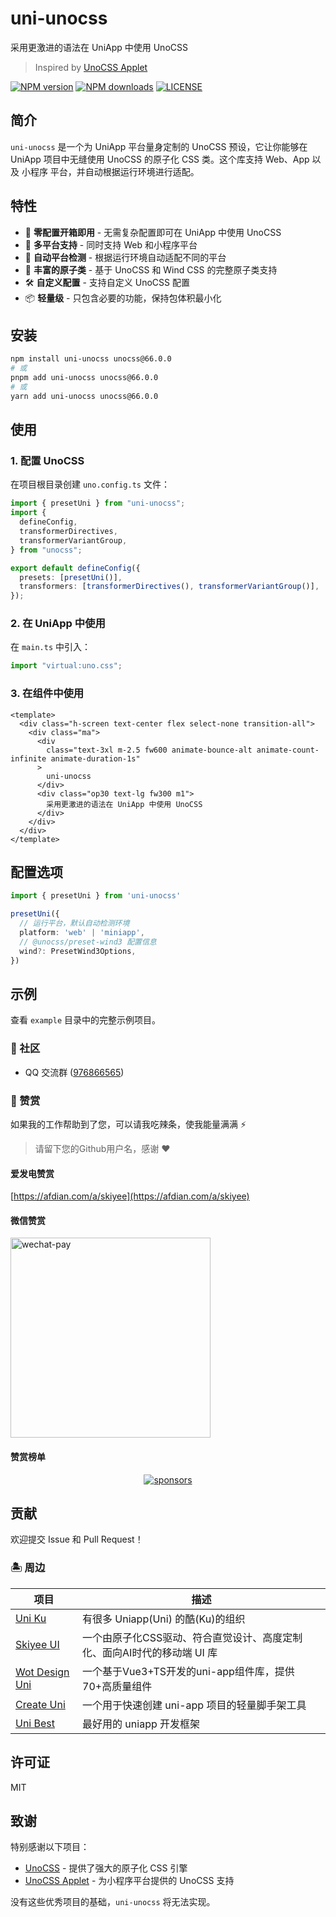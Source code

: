 # uni-unocss

采用更激进的语法在 UniApp 中使用 UnoCSS

> Inspired by [UnoCSS Applet](https://github.com/unocss-applet/unocss-applet)

[![NPM version](https://img.shields.io/npm/v/uni-unocss?color=A12AEB&labelColor=18181B&label=npm)](https://www.npmjs.com/package/uni-unocss)
[![NPM downloads](https://img.shields.io/npm/dm/uni-unocss?color=A12AEB&labelColor=18181B&label=downloads)](https://www.npmjs.com/package/uni-unocss)
[![LICENSE](https://img.shields.io/github/license/uni-unocss?style=flat&color=A12AEB&labelColor=18181B&label=license)](https://www.npmjs.com/package/uni-unocss)

## 简介

`uni-unocss` 是一个为 UniApp 平台量身定制的 UnoCSS 预设，它让你能够在 UniApp 项目中无缝使用 UnoCSS 的原子化 CSS 类。这个库支持 Web、App 以及 小程序 平台，并自动根据运行环境进行适配。

## 特性

- 🚀 **零配置开箱即用** - 无需复杂配置即可在 UniApp 中使用 UnoCSS
- 📱 **多平台支持** - 同时支持 Web 和小程序平台
- 🔧 **自动平台检测** - 根据运行环境自动适配不同的平台
- 🎨 **丰富的原子类** - 基于 UnoCSS 和 Wind CSS 的完整原子类支持
- 🛠️ **自定义配置** - 支持自定义 UnoCSS 配置
- 📦 **轻量级** - 只包含必要的功能，保持包体积最小化

## 安装

```bash
npm install uni-unocss unocss@66.0.0
# 或
pnpm add uni-unocss unocss@66.0.0
# 或
yarn add uni-unocss unocss@66.0.0
```

## 使用

### 1. 配置 UnoCSS

在项目根目录创建 `uno.config.ts` 文件：

```ts
import { presetUni } from "uni-unocss";
import {
  defineConfig,
  transformerDirectives,
  transformerVariantGroup,
} from "unocss";

export default defineConfig({
  presets: [presetUni()],
  transformers: [transformerDirectives(), transformerVariantGroup()],
});
```

### 2. 在 UniApp 中使用

在 `main.ts` 中引入：

```ts
import "virtual:uno.css";
```

### 3. 在组件中使用

```vue
<template>
  <div class="h-screen text-center flex select-none transition-all">
    <div class="ma">
      <div
        class="text-3xl m-2.5 fw600 animate-bounce-alt animate-count-infinite animate-duration-1s"
      >
        uni-unocss
      </div>
      <div class="op30 text-lg fw300 m1">
        采用更激进的语法在 UniApp 中使用 UnoCSS
      </div>
    </div>
  </div>
</template>
```

## 配置选项

```ts
import { presetUni } from 'uni-unocss'

presetUni({
  // 运行平台，默认自动检测环境
  platform: 'web' | 'miniapp',
  // @unocss/preset-wind3 配置信息
  wind?: PresetWind3Options,
})
```

## 示例

查看 `example` 目录中的完整示例项目。

### 📣 社区

- QQ 交流群 ([976866565](https://qm.qq.com/q/FyHN1X5qwK))

### 💖 赞赏

如果我的工作帮助到了您，可以请我吃辣条，使我能量满满 ⚡

> 请留下您的Github用户名，感谢 ❤

#### 爱发电赞赏

[https://afdian.com/a/skiyee](https://afdian.com/a/skiyee)

#### 微信赞赏

<img src="https://cdn.jsdelivr.net/gh/Skiyee/sponsors@main/assets/wechat-pay.png" alt="wechat-pay" width="320" />

#### 赞赏榜单

<p align="center">
  <a href="https://github.com/Skiyee/sponsors">
    <img alt="sponsors" src="https://cdn.jsdelivr.net/gh/Skiyee/Skiyee@main/sponsors.svg"/>
  </a>
</p>

## 贡献

欢迎提交 Issue 和 Pull Request！

### 🏝 周边

| 项目                                                               | 描述                                                                    |
| ------------------------------------------------------------------ | ----------------------------------------------------------------------- |
| [Uni Ku](https://github.com/uni-ku)                                | 有很多 Uniapp(Uni) 的酷(Ku)的组织                                       |
| [Skiyee UI](https://github.com/skiyee/ui)                          | 一个由原子化CSS驱动、符合直觉设计、高度定制化、面向AI时代的移动端 UI 库 |
| [Wot Design Uni](https://github.com/Moonofweisheng/wot-design-uni) | 一个基于Vue3+TS开发的uni-app组件库，提供70+高质量组件                   |
| [Create Uni](https://github.com/uni-helper/create-uni)             | 一个用于快速创建 uni-app 项目的轻量脚手架工具                           |
| [Uni Best](https://github.com/unibest-tech/unibest)                | 最好用的 uniapp 开发框架                                                |

## 许可证

MIT

## 致谢

特别感谢以下项目：

- [UnoCSS](https://github.com/unocss/unocss) - 提供了强大的原子化 CSS 引擎
- [UnoCSS Applet](https://github.com/unocss-applet/unocss-applet) - 为小程序平台提供的 UnoCSS 支持

没有这些优秀项目的基础，`uni-unocss` 将无法实现。
